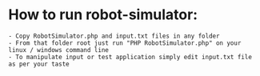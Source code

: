 # How to run robot-simulator:
    - Copy RobotSimulator.php and input.txt files in any folder
    - From that folder root just run "PHP RobotSimulator.php" on your linux / windows command line
    - To manipulate input or test application simply edit input.txt file as per your taste
    
